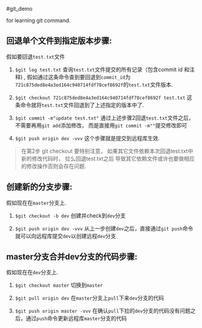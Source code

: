 #git_demo 

for learning git command.


## 回退单个文件到指定版本步骤:

假如要回退`test.txt`文件

1. `$git log test.txt`  查询`test.txt`文件提交的所有记录（包含commit id 和注释) , 假如通过这条命令查到要回退到`commit_id`为`721c875ded8e4a3ed164c940714fdf78cef8692f`的`test.txt`文件版本.

2. `$git checkout 721c875ded8e4a3ed164c940714fdf78cef8692f test.txt`  这条命令就将`test.txt`文件回退到了上述指定的版本中了. 

3. `$git commit -m"update test.txt"` 通过上述步骤2回退`test.txt`文件之后，不需要再用`git add`添加修改， 而是直接用`git commit -m""`提交修改即可

4. `$git push origin dev -vvv` 这个步骤就是提交到远程库生效.


> 在第2步 git checkout 要特别注意， 如果其它文件依赖本次回退test.txt中新的修改代码时， 拉么回退test.txt之后 导致其它依赖文件或许也要做相应的修改操作否则会存在问题.


## 创建新的分支步骤:

假如现在在`master`分支上.

1. `$git checkout -b dev` 创建并check到`dev`分支

2. `$git push origin dev -vvv` 从上一步创建`dev`之后，直接通过`git push`命令就可以向远程库提交`dev`以创建远程`dev`分支


## master分支合并dev分支的代码步骤:

假如现在在`dev`分支上.

1. `$git checkout master` 切换到`master`

2. `$git pull origin dev`  在`master`分支上`pull`下来`dev`分支的代码

3. `$git push origin master -vvv` 在确认`pull`下拉的`dev`分支的代码没有问题之后，通过`push`命令更新远程库`master`分支的代码
